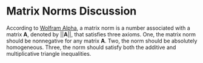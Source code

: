 # Matrix Norms Discussion

According to [Wolfram Alpha](http://mathworld.wolfram.com/MatrixNorm.html), a matrix norm is a number associated with a matrix **A**, denoted by ||**A**||, that satisfies three axioms. One, the matrix norm should be nonnegative for any matrix **A**. Two, the norm should be absolutely homogeneous. Three, the norm should satisfy both the additive and multiplicative triangle inequalities. 